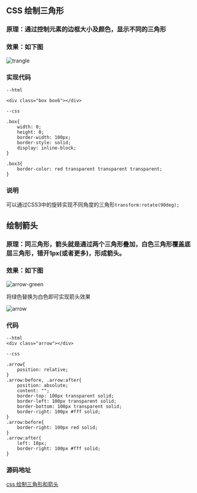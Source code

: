 ## CSS 绘制三角形

### 原理：通过控制元素的边框大小及颜色，显示不同的三角形

### 效果：如下图

![trangle](http://cdn.zsdx.cn/wangenbo/trangle.png)

### 实现代码

```
--html

<div class="box box6"></div>

--css

.box{
    width: 0;
    height: 0;
    border-width: 100px;
    border-style: solid;
    display: inline-block;
}

.box3{
    border-color: red transparent transparent transparent;
}
```

### 说明
可以通过CSS3中的旋转实现不同角度的三角形`transform:rotate(90deg);`

## 绘制箭头

### 原理：同三角形，箭头就是通过两个三角形叠加，白色三角形覆盖底层三角形，错开1px(或者更多)，形成箭头。

### 效果：如下图
![arrow-green](http://cdn.zsdx.cn/wangenbo/arrow-green.png)

将绿色替换为白色即可实现箭头效果

![arrow](http://cdn.zsdx.cn/wangenbo/arrow.png)

### 代码

```
--html
<div class="arrow"></div>

--css

.arrow{
    position: relative;
}
.arrow:before, .arrow:after{
    position: absolute;
    content: "";
    border-top: 100px transparent solid;
    border-left: 100px transparent solid;
    border-bottom: 100px transparent solid;
    border-right: 100px #fff solid;
}
.arrow:before{
    border-right: 100px red solid;
}
.arrow:after{
    left: 10px;
    border-right: 100px #fff solid;
}
```

### 源码地址
[css 绘制三角形和箭头](https://github.com/Wangenbo/notes/blob/master/FE/demo/css-triangle.html)

